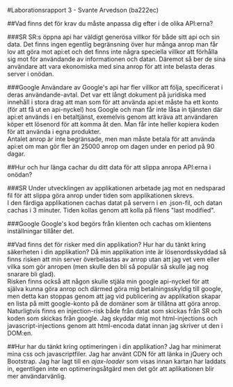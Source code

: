 #Laborationsrapport 3 - Svante Arvedson (ba222ec)

##Vad finns det för krav du måste anpassa dig efter i de olika API:erna?

###SR
SR:s öppna api har väldigt generösa villkor för både sitt api och sin data. Det 
finns ingen egentlig begränsning över hur många anrop man får lov att 
göra mot api:et och det finns inte några speciella villkor att förhålla sig mot 
för användande av informationen och datan. Däremot så ber de sina användare att 
vara ekonomiska med sina anrop för att inte belasta deras server i onödan.    

###Google
Användare av Google's api har fler villkor att följa, specificerat i deras 
användande-avtal. Det var ett långt dokument på juridiska med innehåll i stora 
drag att man som för att använda api:et måste ha ett konto 
(för att få ut en api-nyckel) hos Google och man får inte låsa in tjänsten där 
api:et används i en betaltjänst, exemelvis genom att kräva att användaren köper 
ett lösenord för att komma åt den. Man får inte heller kopiera koden för att 
använda i egna produkter.    
Antalet anrop är inte begränsade, men man måste betala för att använda api:et 
om man gör fler än 25000 anrop om dagen under en period på 90 dagar.

##Hur och hur länga cachar du ditt data för att slippa anropa API:erna i onödan?

###SR
Under utvecklingen av applikationen arbetade jag mot en nedsparad fil för att 
slippa göra anrop under tiden som applikationen skrevs.    
I den färdiga applikationen cachas datat på servern i en .json-fil, och datan 
cachas i 3 minuter. Tiden kollas genom att kolla på filens "last modified".    

###Google
Google's kod begörs från klienten och cachas om klientens inställningar 
tillåter det.

##Vad finns det för risker med din applikation? Hur har du tänkt kring säkerheten i din applikation?
Då min applikation inte är lösenordsskyddad så finns risken att min server 
överbelastas av anrop utan att jag vet vem eller vilka som gör anropen 
(men skulle den bli så populär så skulle jag nog snarare bli glad).    
Risken finns också att någon skulle stjäla min google api-nyckel för att 
själva kunna göra anrop och därmed göra mig betalningsskyldig till google, 
men detta kan stoppas genom att jag vid publicering av applikation skapar 
en lista på mitt google-konto på de domäner som är tillåtna att göra anrop.    
Naturligtvis finns en injection-risk både från datat som skickas från SR 
och koden som skickas från google. Jag skyddar mig mot html-injections och 
javascript-injections genom att html-encoda datat innan jag skriver ut den 
i DOM:en.

##Hur har du tänkt kring optimeringen i din applikation?
Jag har minimerat mina css och javascriptfiler. Jag har använt CDN för att 
länka in jQuery och Bootstrap. Jag har lagt till en *ajax-loader* som visas 
innan kartan har laddats in, egentligen inte en optimeringsåtgärd men det 
gör att aplikationen blir mer användarvänlig.